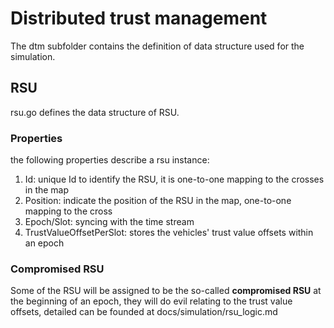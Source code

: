 # Distributed trust management

The dtm subfolder contains the definition of data structure used for the simulation.

## RSU

rsu.go defines the data structure of RSU.

### Properties

the following properties describe a rsu instance:

1. Id: unique Id to identify the RSU, it is one-to-one mapping to the crosses in the map
2. Position: indicate the position of the RSU in the map, one-to-one mapping to the cross
3. Epoch/Slot: syncing with the time stream
4. TrustValueOffsetPerSlot:  stores the vehicles' trust value offsets within an epoch

### Compromised RSU

Some of the RSU will be assigned to be the so-called **compromised RSU** at the beginning of an epoch, they will do evil relating to the trust value offsets, detailed can be founded at docs/simulation/rsu_logic.md